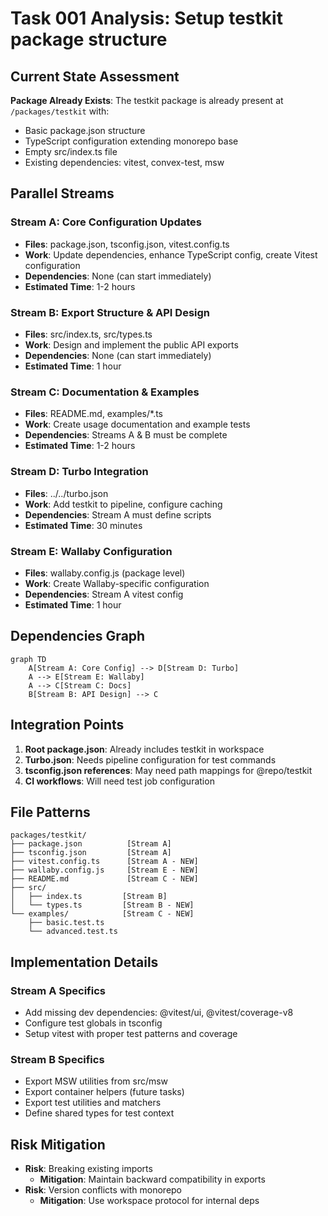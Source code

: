 # Task 001 Analysis: Setup testkit package structure

## Current State Assessment

**Package Already Exists**: The testkit package is already present at
`/packages/testkit` with:

- Basic package.json structure
- TypeScript configuration extending monorepo base
- Empty src/index.ts file
- Existing dependencies: vitest, convex-test, msw

## Parallel Streams

### Stream A: Core Configuration Updates

- **Files**: package.json, tsconfig.json, vitest.config.ts
- **Work**: Update dependencies, enhance TypeScript config, create Vitest
  configuration
- **Dependencies**: None (can start immediately)
- **Estimated Time**: 1-2 hours

### Stream B: Export Structure & API Design

- **Files**: src/index.ts, src/types.ts
- **Work**: Design and implement the public API exports
- **Dependencies**: None (can start immediately)
- **Estimated Time**: 1 hour

### Stream C: Documentation & Examples

- **Files**: README.md, examples/\*.ts
- **Work**: Create usage documentation and example tests
- **Dependencies**: Streams A & B must be complete
- **Estimated Time**: 1-2 hours

### Stream D: Turbo Integration

- **Files**: ../../turbo.json
- **Work**: Add testkit to pipeline, configure caching
- **Dependencies**: Stream A must define scripts
- **Estimated Time**: 30 minutes

### Stream E: Wallaby Configuration

- **Files**: wallaby.config.js (package level)
- **Work**: Create Wallaby-specific configuration
- **Dependencies**: Stream A vitest config
- **Estimated Time**: 1 hour

## Dependencies Graph

```mermaid
graph TD
    A[Stream A: Core Config] --> D[Stream D: Turbo]
    A --> E[Stream E: Wallaby]
    A --> C[Stream C: Docs]
    B[Stream B: API Design] --> C
```

## Integration Points

1. **Root package.json**: Already includes testkit in workspace
2. **Turbo.json**: Needs pipeline configuration for test commands
3. **tsconfig.json references**: May need path mappings for @repo/testkit
4. **CI workflows**: Will need test job configuration

## File Patterns

```
packages/testkit/
├── package.json          [Stream A]
├── tsconfig.json         [Stream A]
├── vitest.config.ts      [Stream A - NEW]
├── wallaby.config.js     [Stream E - NEW]
├── README.md             [Stream C - NEW]
├── src/
│   ├── index.ts         [Stream B]
│   └── types.ts         [Stream B - NEW]
└── examples/            [Stream C - NEW]
    ├── basic.test.ts
    └── advanced.test.ts
```

## Implementation Details

### Stream A Specifics

- Add missing dev dependencies: @vitest/ui, @vitest/coverage-v8
- Configure test globals in tsconfig
- Setup vitest with proper test patterns and coverage

### Stream B Specifics

- Export MSW utilities from src/msw
- Export container helpers (future tasks)
- Export test utilities and matchers
- Define shared types for test context

## Risk Mitigation

- **Risk**: Breaking existing imports
  - **Mitigation**: Maintain backward compatibility in exports
- **Risk**: Version conflicts with monorepo
  - **Mitigation**: Use workspace protocol for internal deps
